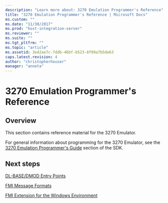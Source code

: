 ```yaml
---
description: "Learn more about: 3270 Emulation Programmer's Reference"
title: "3270 Emulation Programmer's Reference | Microsoft Docs"
ms.custom: ""
ms.date: "11/30/2017"
ms.prod: "host-integration-server"
ms.reviewer: ""
ms.suite: ""
ms.tgt_pltfrm: ""
ms.topic: "article"
ms.assetid: 3e42ae7c-7ddb-46bf-b523-8f99a7b5de63
caps.latest.revision: 4
author: "christopherhouser"
manager: "anneta"
---
```

# 3270 Emulation Programmer's Reference

## Overview
This section contains reference material for the 3270 Emulator.  
  
 For general information about programming for the 3270 Emulator, see the [3270 Emulation Programmer's Guide](3270-emulation-programmer-s-guide1.md) section of the SDK.  
  
## Next steps
 [DL-BASE/DMOD Entry Points](../core/dl-base-dmod-entry-points1.md)  
  
 [FMI Message Formats](../core/fmi-message-formats2.md)  
  
 [FMI Extension for the Windows Environment](../core/fmi-extension-for-the-windows-environment1.md)
